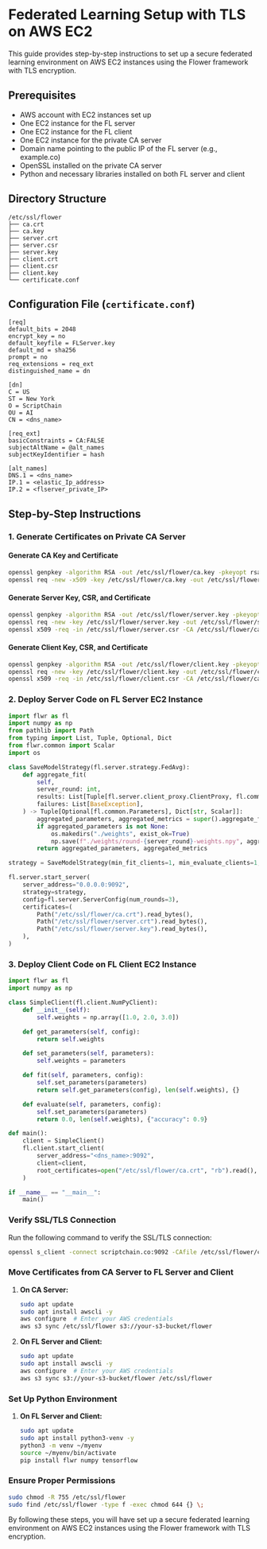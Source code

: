 # Federated Learning Setup with TLS on AWS EC2

This guide provides step-by-step instructions to set up a secure federated learning environment on AWS EC2 instances using the Flower framework with TLS encryption.

## Prerequisites

- AWS account with EC2 instances set up
- One EC2 instance for the FL server
- One EC2 instance for the FL client
- One EC2 instance for the private CA server
- Domain name pointing to the public IP of the FL server (e.g., example.co)
- OpenSSL installed on the private CA server
- Python and necessary libraries installed on both FL server and client

## Directory Structure

```
/etc/ssl/flower
├── ca.crt
├── ca.key
├── server.crt
├── server.csr
├── server.key
├── client.crt
├── client.csr
├── client.key
└── certificate.conf
```

## Configuration File (`certificate.conf`)

```
[req]
default_bits = 2048
encrypt_key = no
default_keyfile = FLServer.key
default_md = sha256
prompt = no
req_extensions = req_ext
distinguished_name = dn

[dn]
C = US
ST = New York
O = ScriptChain
OU = AI
CN = <dns_name>

[req_ext]
basicConstraints = CA:FALSE
subjectAltName = @alt_names
subjectKeyIdentifier = hash

[alt_names]
DNS.1 = <dns_name>
IP.1 = <elastic_Ip_address>
IP.2 = <flserver_private_IP>
```

## Step-by-Step Instructions

### 1. Generate Certificates on Private CA Server

#### Generate CA Key and Certificate

```bash
openssl genpkey -algorithm RSA -out /etc/ssl/flower/ca.key -pkeyopt rsa_keygen_bits:2048
openssl req -new -x509 -key /etc/ssl/flower/ca.key -out /etc/ssl/flower/ca.crt -days 365 -subj "/C=US/ST=New York/O=ScriptChain/OU=AI/CN=PrivateCA"
```

#### Generate Server Key, CSR, and Certificate

```bash
openssl genpkey -algorithm RSA -out /etc/ssl/flower/server.key -pkeyopt rsa_keygen_bits:2048
openssl req -new -key /etc/ssl/flower/server.key -out /etc/ssl/flower/server.csr -config /etc/ssl/flower/certificate.conf
openssl x509 -req -in /etc/ssl/flower/server.csr -CA /etc/ssl/flower/ca.crt -CAkey /etc/ssl/flower/ca.key -CAcreateserial -out /etc/ssl/flower/server.crt -days 365 -extensions req_ext -extfile /etc/ssl/flower/certificate.conf
```

#### Generate Client Key, CSR, and Certificate

```bash
openssl genpkey -algorithm RSA -out /etc/ssl/flower/client.key -pkeyopt rsa_keygen_bits:2048
openssl req -new -key /etc/ssl/flower/client.key -out /etc/ssl/flower/client.csr -subj "/C=US/ST=New York/O=ScriptChain/OU=AI/CN=FLClient"
openssl x509 -req -in /etc/ssl/flower/client.csr -CA /etc/ssl/flower/ca.crt -CAkey /etc/ssl/flower/ca.key -CAcreateserial -out /etc/ssl/flower/client.crt -days 365
```

### 2. Deploy Server Code on FL Server EC2 Instance

```python
import flwr as fl
import numpy as np
from pathlib import Path
from typing import List, Tuple, Optional, Dict
from flwr.common import Scalar
import os

class SaveModelStrategy(fl.server.strategy.FedAvg):
    def aggregate_fit(
        self,
        server_round: int,
        results: List[Tuple[fl.server.client_proxy.ClientProxy, fl.common.FitRes]],
        failures: List[BaseException],
    ) -> Tuple[Optional[fl.common.Parameters], Dict[str, Scalar]]:
        aggregated_parameters, aggregated_metrics = super().aggregate_fit(server_round, results, failures)
        if aggregated_parameters is not None:
            os.makedirs("./weights", exist_ok=True)
            np.save(f"./weights/round-{server_round}-weights.npy", aggregated_parameters)
        return aggregated_parameters, aggregated_metrics

strategy = SaveModelStrategy(min_fit_clients=1, min_evaluate_clients=1, min_available_clients=1)

fl.server.start_server(
    server_address="0.0.0.0:9092",
    strategy=strategy,
    config=fl.server.ServerConfig(num_rounds=3),
    certificates=(
        Path("/etc/ssl/flower/ca.crt").read_bytes(),
        Path("/etc/ssl/flower/server.crt").read_bytes(),
        Path("/etc/ssl/flower/server.key").read_bytes(),
    ),
)
```

### 3. Deploy Client Code on FL Client EC2 Instance

```python
import flwr as fl
import numpy as np

class SimpleClient(fl.client.NumPyClient):
    def __init__(self):
        self.weights = np.array([1.0, 2.0, 3.0])

    def get_parameters(self, config):
        return self.weights

    def set_parameters(self, parameters):
        self.weights = parameters

    def fit(self, parameters, config):
        self.set_parameters(parameters)
        return self.get_parameters(config), len(self.weights), {}

    def evaluate(self, parameters, config):
        self.set_parameters(parameters)
        return 0.0, len(self.weights), {"accuracy": 0.9}

def main():
    client = SimpleClient()
    fl.client.start_client(
        server_address="<dns_name>:9092",
        client=client,
        root_certificates=open("/etc/ssl/flower/ca.crt", "rb").read(),
    )

if __name__ == "__main__":
    main()
```

### Verify SSL/TLS Connection

Run the following command to verify the SSL/TLS connection:

```bash
openssl s_client -connect scriptchain.co:9092 -CAfile /etc/ssl/flower/ca.crt
```

### Move Certificates from CA Server to FL Server and Client

1. **On CA Server:**

   ```bash
   sudo apt update
   sudo apt install awscli -y
   aws configure  # Enter your AWS credentials
   aws s3 sync /etc/ssl/flower s3://your-s3-bucket/flower
   ```

2. **On FL Server and Client:**

   ```bash
   sudo apt update
   sudo apt install awscli -y
   aws configure  # Enter your AWS credentials
   aws s3 sync s3://your-s3-bucket/flower /etc/ssl/flower
   ```

### Set Up Python Environment

1. **On FL Server and Client:**

   ```bash
   sudo apt update
   sudo apt install python3-venv -y
   python3 -m venv ~/myenv
   source ~/myenv/bin/activate
   pip install flwr numpy tensorflow
   ```

### Ensure Proper Permissions

```bash
sudo chmod -R 755 /etc/ssl/flower
sudo find /etc/ssl/flower -type f -exec chmod 644 {} \;
```

By following these steps, you will have set up a secure federated learning environment on AWS EC2 instances using the Flower framework with TLS encryption.
